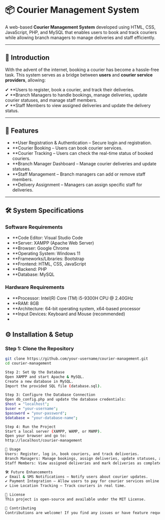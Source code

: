 # 📦 Courier Management System  

A web-based **Courier Management System** developed using HTML, CSS, JavaScript, PHP, and MySQL that enables users to book and track couriers while allowing branch managers to manage deliveries and staff efficiently.  

---

## 📌 Introduction  
With the advent of the internet, booking a courier has become a hassle-free task. This system serves as a bridge between **users** and **courier service providers**, allowing:  

✔ **Users to register, book a courier, and track their deliveries.  
✔ **Branch Managers to handle bookings, manage deliveries, update courier statuses, and manage staff members.  
✔ **Staff Members to view assigned deliveries and update the delivery status.  

---

## 🚀 Features  
- **User Registration & Authentication – Secure login and registration.  
- **Courier Booking – Users can book courier services.  
- **Courier Tracking – Users can check the real-time status of booked couriers.  
- **Branch Manager Dashboard – Manage courier deliveries and update statuses.  
- **Staff Management – Branch managers can add or remove staff members.  
- **Delivery Assignment – Managers can assign specific staff for deliveries.  

---

## 🛠️ System Specifications  

###  Software Requirements  
- **Code Editor: Visual Studio Code  
- **Server: XAMPP (Apache Web Server)  
- **Browser: Google Chrome  
- **Operating System: Windows 11  
- **Frameworks/Libraries: Bootstrap  
- **Frontend: HTML, CSS, JavaScript  
- **Backend: PHP  
- **Database: MySQL  

###  Hardware Requirements  
- **Processor: Intel(R) Core (TM) i5-9300H CPU @ 2.40GHz  
- **RAM: 8GB  
- **Architecture: 64-bit operating system, x64-based processor  
- **Input Devices: Keyboard and Mouse (recommended)
- 

## ⚙️ Installation & Setup  

###  Step 1: Clone the Repository  
```sh
git clone https://github.com/your-username/courier-management.git
cd courier-management

Step 2: Set Up the Database
Open XAMPP and start Apache & MySQL.
Create a new database in MySQL.
Import the provided SQL file (database.sql).

Step 3: Configure the Database Connection
Open db_config.php and update the database credentials:
$host = "localhost";
$user = "your-username";
$password = "your-password";
$database = "your-database-name";

Step 4: Run the Project
Start a local server (XAMPP, WAMP, or MAMP).
Open your browser and go to:
http://localhost/courier-management

📌 Usage
Users: Register, log in, book couriers, and track deliveries.
Branch Managers: Manage bookings, assign deliveries, update statuses, and handle staff members.
Staff Members: View assigned deliveries and mark deliveries as completed.

🛠️ Future Enhancements
✔ Email & SMS Notifications – Notify users about courier updates.
✔ Payment Integration – Allow users to pay for courier services online.
✔ Live Location Tracking – Track couriers in real time.

📜 License
This project is open-source and available under the MIT License.

🤝 Contributing
Contributions are welcome! If you find any issues or have feature requests, feel free to open an issue or submit a pull request.



